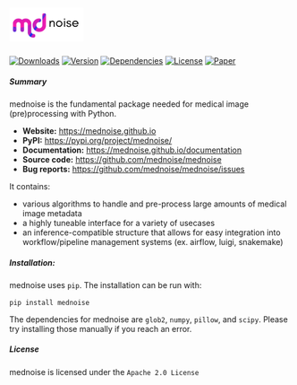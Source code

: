 # <img alt="mednoise" src="/_static/logo.png" height="60">

[![Downloads](https://img.shields.io/pypi/dm/mednoise?color=blue&style=flat-square)](https://mednoise.github.io)
[![Version](https://img.shields.io/pypi/v/mednoise?color=orange&label=version&style=flat-square)](https://mednoise.github.io)
[![Dependencies](https://img.shields.io/requires/github/mednoise/mednoise?label=dependencies&style=flat-square)](https://mednoise.github.io)
[![License](https://img.shields.io/github/license/mednoise/mednoise?color=red&label=license&style=flat-square)](https://mednoise.github.io)
[![Paper](https://img.shields.io/badge/JOSS-Submitted-blueviolet?style=flat-square)](https://joss.theoj.org/papers/e334cd1cbcdde8c9aa37254eb5c6bfec/)

##### Summary 

mednoise is the fundamental package needed for medical image (pre)processing with Python.

- **Website:** https://mednoise.github.io
- **PyPI:** https://pypi.org/project/mednoise/
- **Documentation:** https://mednoise.github.io/documentation
- **Source code:** https://github.com/mednoise/mednoise
- **Bug reports:** https://github.com/mednoise/mednoise/issues

It contains:
- various algorithms to handle and pre-process large amounts of medical image metadata
- a highly tuneable interface for a variety of  usecases
- an inference-compatible structure that allows for easy integration into workflow/pipeline management systems (ex. airflow, luigi, snakemake)

##### Installation:

mednoise uses `pip`.  The installation can be run with:

    pip install mednoise

The dependencies for mednoise are  `glob2`, `numpy`, `pillow`, and `scipy`. Please try installing those manually if you reach an error.
   
##### License

mednoise is licensed under the `Apache 2.0 License`

